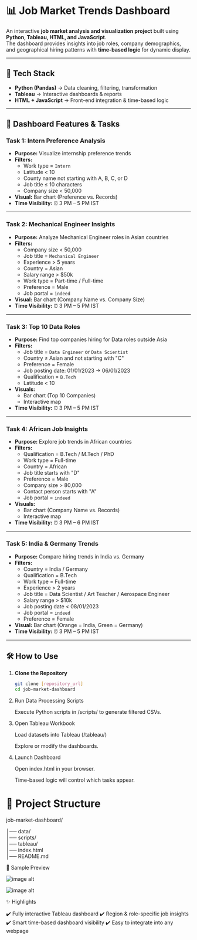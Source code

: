 # 📊 Job Market Trends Dashboard

An interactive **job market analysis and visualization project** built using **Python, Tableau, HTML, and JavaScript**.  
The dashboard provides insights into job roles, company demographics, and geographical hiring patterns with **time-based logic** for dynamic display.

---

## 🚀 Tech Stack

- **Python (Pandas)** → Data cleaning, filtering, transformation  
- **Tableau** → Interactive dashboards & reports  
- **HTML + JavaScript** → Front-end integration & time-based logic  

---

## 📌 Dashboard Features & Tasks

### **Task 1: Intern Preference Analysis**
- **Purpose:** Visualize internship preference trends  
- **Filters:**  
  - Work type = `Intern`  
  - Latitude < 10  
  - County name not starting with A, B, C, or D  
  - Job title ≤ 10 characters  
  - Company size < 50,000  
- **Visual:** Bar chart (Preference vs. Records)  
- **Time Visibility:** ⏰ 3 PM – 5 PM IST  

---

### **Task 2: Mechanical Engineer Insights**
- **Purpose:** Analyze Mechanical Engineer roles in Asian countries  
- **Filters:**  
  - Company size < 50,000  
  - Job title = `Mechanical Engineer`  
  - Experience > 5 years  
  - Country = Asian  
  - Salary range > $50k  
  - Work type = Part-time / Full-time  
  - Preference = Male  
  - Job portal = `indeed`  
- **Visual:** Bar chart (Company Name vs. Company Size)  
- **Time Visibility:** ⏰ 3 PM – 5 PM IST  

---

### **Task 3: Top 10 Data Roles**
- **Purpose:** Find top companies hiring for Data roles outside Asia  
- **Filters:**  
  - Job title = `Data Engineer` or `Data Scientist`  
  - Country ≠ Asian and not starting with "C"  
  - Preference = Female  
  - Job posting date: 01/01/2023 → 06/01/2023  
  - Qualification = `B.Tech`  
  - Latitude < 10  
- **Visuals:**  
  - Bar chart (Top 10 Companies)  
  - Interactive map  
- **Time Visibility:** ⏰ 3 PM – 5 PM IST  

---

### **Task 4: African Job Insights**
- **Purpose:** Explore job trends in African countries  
- **Filters:**  
  - Qualification = B.Tech / M.Tech / PhD  
  - Work type = Full-time  
  - Country = African  
  - Job title starts with "D"  
  - Preference = Male  
  - Company size > 80,000  
  - Contact person starts with "A"  
  - Job portal = `indeed`  
- **Visuals:**  
  - Bar chart (Company Name vs. Records)  
  - Interactive map  
- **Time Visibility:** ⏰ 3 PM – 6 PM IST  

---

### **Task 5: India & Germany Trends**
- **Purpose:** Compare hiring trends in India vs. Germany  
- **Filters:**  
  - Country = India / Germany  
  - Qualification = B.Tech  
  - Work type = Full-time  
  - Experience > 2 years  
  - Job title = Data Scientist / Art Teacher / Aerospace Engineer  
  - Salary range > $10k  
  - Job posting date < 08/01/2023  
  - Job portal = `indeed`  
  - Preference = Female  
- **Visual:** Bar chart (Orange = India, Green = Germany)  
- **Time Visibility:** ⏰ 3 PM – 5 PM IST  

---

## 🛠️ How to Use

1. **Clone the Repository**
   ```bash
   git clone [repository_url]
   cd job-market-dashboard

2. Run Data Processing Scripts

    Execute Python scripts in /scripts/ to generate filtered CSVs.

3. Open Tableau Workbook

    Load datasets into Tableau (/tableau/)

    Explore or modify the dashboards.

4. Launch Dashboard

    Open index.html in your browser.

    Time-based logic will control which tasks appear.




# 📂 Project Structure
job-market-dashboard/

│── data/                
│── scripts/            
│── tableau/            
│── index.html            
│── README.md          

📸 Sample Preview

![image alt]()

![image alt]()

✨ Highlights

✔️ Fully interactive Tableau dashboard
✔️ Region & role-specific job insights
✔️ Smart time-based dashboard visibility
✔️ Easy to integrate into any webpage
